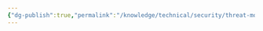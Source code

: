 ```yaml
---
{"dg-publish":true,"permalink":"/knowledge/technical/security/threat-modeling/vast-modeling/","dgPassFrontmatter":true}
---
```


